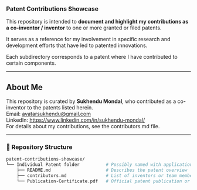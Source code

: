 ### Patent Contributions Showcase

This repository is intended to **document and highlight my contributions as a co-inventor / inventor** to one or more granted or filed patents.

It serves as a reference for my involvement in specific research and development efforts that have led to patented innovations.

Each subdirectory corresponds to a patent where I have contributed to certain components.

---

## About Me
This repository is curated by **Sukhendu Mondal**, who contributed as a co-inventor to the patents listed herein. <br>
Email: avatarsukhendu@gmail.com  <br>
LinkedIn: <a href='https://www.linkedin.com/in/sukhendu-mondal/'>https://www.linkedin.com/in/sukhendu-mondal/</a> <br>
For details about my contributions, see the contributors.md file.

---

### 📁 Repository Structure
```bash
patent-contributions-showcase/
└── Individual Patent folder          # Possibly named with application number
    ├── README.md                     # Describes the patent overview
    ├── contributors.md               # List of inventors or team members
    └── Publication-Certificate.pdf   # Official patent publication or filing document
```
